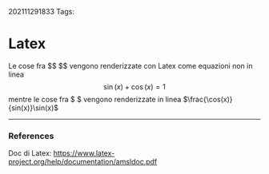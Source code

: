 202111291833
Tags:

# Latex

Le cose fra \$\$ \$\$ vengono renderizzate con Latex come equazioni non in linea $$ \sin(x) + \cos(x) = 1 $$ mentre le cose fra \$ \$ vengono renderizzate in linea $\frac{\cos(x)}{sin(x)}\sin(x)$

---
### References

Doc di Latex: https://www.latex-project.org/help/documentation/amsldoc.pdf
